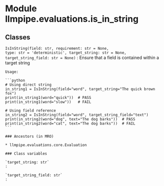 Module llmpipe.evaluations.is_in_string
=======================================

Classes
-------

`IsInString(field: str, requirement: str = None, type: str = 'deterministic', target_string: str = None, target_string_field: str = None)`
:   Ensure that a field is contained within a target string
    
    Usage:
    
    ```python
    # Using direct string
    in_string1 = IsInString(field="word", target_string="The quick brown fox")
    print(in_string1(word="quick"))  # PASS
    print(in_string1(word="slow"))   # FAIL
    
    # Using field reference
    in_string2 = IsInString(field="word", target_string_field="text")
    print(in_string2(word="dog", text="The dog barks"))  # PASS
    print(in_string2(word="cat", text="The dog barks"))  # FAIL
    ```

    ### Ancestors (in MRO)

    * llmpipe.evaluations.core.Evaluation

    ### Class variables

    `target_string: str`
    :

    `target_string_field: str`
    :